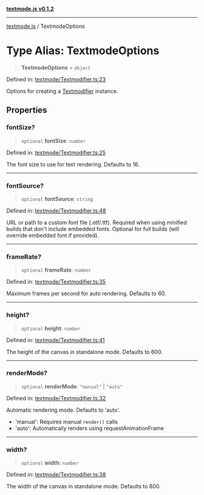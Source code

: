 [**textmode.js v0.1.2**](../README.md)

***

[textmode.js](../README.md) / TextmodeOptions

# Type Alias: TextmodeOptions

> **TextmodeOptions** = `object`

Defined in: [textmode/Textmodifier.ts:23](https://github.com/humanbydefinition/textmode.js-dev/blob/667e212b07d0571c5d8b15c2a0c3528d79d14b5e/src/textmode/Textmodifier.ts#L23)

Options for creating a [Textmodifier](../classes/Textmodifier.md) instance.

## Properties

### fontSize?

> `optional` **fontSize**: `number`

Defined in: [textmode/Textmodifier.ts:25](https://github.com/humanbydefinition/textmode.js-dev/blob/667e212b07d0571c5d8b15c2a0c3528d79d14b5e/src/textmode/Textmodifier.ts#L25)

The font size to use for text rendering. Defaults to 16.

***

### fontSource?

> `optional` **fontSource**: `string`

Defined in: [textmode/Textmodifier.ts:48](https://github.com/humanbydefinition/textmode.js-dev/blob/667e212b07d0571c5d8b15c2a0c3528d79d14b5e/src/textmode/Textmodifier.ts#L48)

URL or path to a custom font file (.otf/.ttf).
Required when using minified builds that don't include embedded fonts.
Optional for full builds (will override embedded font if provided).

***

### frameRate?

> `optional` **frameRate**: `number`

Defined in: [textmode/Textmodifier.ts:35](https://github.com/humanbydefinition/textmode.js-dev/blob/667e212b07d0571c5d8b15c2a0c3528d79d14b5e/src/textmode/Textmodifier.ts#L35)

Maximum frames per second for auto rendering. Defaults to 60.

***

### height?

> `optional` **height**: `number`

Defined in: [textmode/Textmodifier.ts:41](https://github.com/humanbydefinition/textmode.js-dev/blob/667e212b07d0571c5d8b15c2a0c3528d79d14b5e/src/textmode/Textmodifier.ts#L41)

The height of the canvas in standalone mode. Defaults to 600.

***

### renderMode?

> `optional` **renderMode**: `"manual"` \| `"auto"`

Defined in: [textmode/Textmodifier.ts:32](https://github.com/humanbydefinition/textmode.js-dev/blob/667e212b07d0571c5d8b15c2a0c3528d79d14b5e/src/textmode/Textmodifier.ts#L32)

Automatic rendering mode. Defaults to 'auto'.
- 'manual': Requires manual `render()` calls
- 'auto': Automatically renders using requestAnimationFrame

***

### width?

> `optional` **width**: `number`

Defined in: [textmode/Textmodifier.ts:38](https://github.com/humanbydefinition/textmode.js-dev/blob/667e212b07d0571c5d8b15c2a0c3528d79d14b5e/src/textmode/Textmodifier.ts#L38)

The width of the canvas in standalone mode. Defaults to 800.
